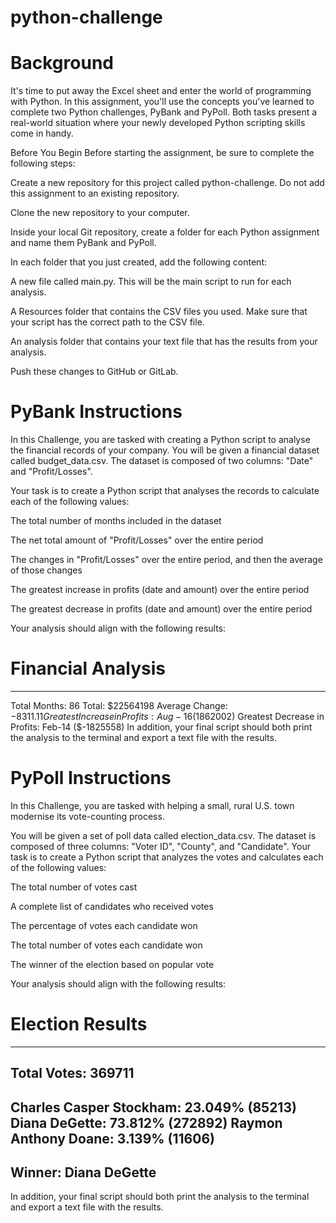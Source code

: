 # python-challenge
# Background
It's time to put away the Excel sheet and enter the world of programming with Python. In this assignment, you'll use the concepts you've learned to complete two Python challenges, PyBank and PyPoll. Both tasks present a real-world situation where your newly developed Python scripting skills come in handy.

Before You Begin
Before starting the assignment, be sure to complete the following steps:

Create a new repository for this project called python-challenge. Do not add this assignment to an existing repository.

Clone the new repository to your computer.

Inside your local Git repository, create a folder for each Python assignment and name them PyBank and PyPoll.

In each folder that you just created, add the following content:

A new file called main.py. This will be the main script to run for each analysis.

A Resources folder that contains the CSV files you used. Make sure that your script has the correct path to the CSV file.

An analysis folder that contains your text file that has the results from your analysis.

Push these changes to GitHub or GitLab.

# PyBank Instructions
In this Challenge, you are tasked with creating a Python script to analyse the financial records of your company. You will be given a financial dataset called budget_data.csv. The dataset is composed of two columns: "Date" and "Profit/Losses".

Your task is to create a Python script that analyses the records to calculate each of the following values:

The total number of months included in the dataset

The net total amount of "Profit/Losses" over the entire period

The changes in "Profit/Losses" over the entire period, and then the average of those changes

The greatest increase in profits (date and amount) over the entire period

The greatest decrease in profits (date and amount) over the entire period

Your analysis should align with the following results:

# Financial Analysis
----------------------------
Total Months: 86
Total: $22564198
Average Change: $-8311.11
Greatest Increase in Profits: Aug-16 ($1862002)
Greatest Decrease in Profits: Feb-14 ($-1825558)
In addition, your final script should both print the analysis to the terminal and export a text file with the results.

# PyPoll Instructions
In this Challenge, you are tasked with helping a small, rural U.S. town modernise its vote-counting process.

You will be given a set of poll data called election_data.csv. The dataset is composed of three columns: "Voter ID", "County", and "Candidate". Your task is to create a Python script that analyzes the votes and calculates each of the following values:

The total number of votes cast

A complete list of candidates who received votes

The percentage of votes each candidate won

The total number of votes each candidate won

The winner of the election based on popular vote

Your analysis should align with the following results:

# Election Results
-------------------------
Total Votes: 369711
-------------------------
Charles Casper Stockham: 23.049% (85213)
Diana DeGette: 73.812% (272892)
Raymon Anthony Doane: 3.139% (11606)
-------------------------
Winner: Diana DeGette
-------------------------
In addition, your final script should both print the analysis to the terminal and export a text file with the results.
